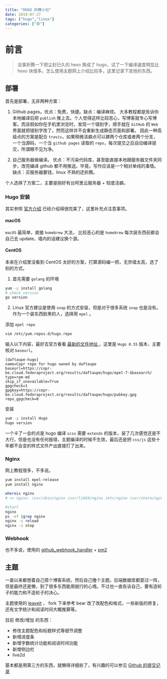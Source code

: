 ```yaml
---
title: "HUGO 折腾小记"
date: 2019-07-27 
tags: ["hugo","linux"]
categories: ["杂"]
---
```


# 前言
> 没事折腾一下把尘封已久的 hexo 换成了 hugo，试了一下编译速度明显比 hexo 快很多。怎么使用主题网上介绍比较多，这里记录下其他的东西。

## 部署
首先是部署，无非两种方案：

1. Github pages。优点：免费，快捷。缺点：编译麻烦。
 大多教程都是告诉你本地编译后把 `publish` 推上去。个人觉得这样比较恶心，写博客就专心写博客。而且假如你在手机里浏览时，发现一个错别字，顺手就在 `GitHub` 的 `Web` 界面就把错别字改了，然而这样并不会重新生成静态页面和部署。
因此一种高级点的方案是配合 `travis`，如果稍微洁癖点可以建两个仓库或者两个分支，一个当源码，一个当 `github pages` 读取的 `repo`，每次提交之后自动编译提交，所谓眼不见为净。

2. 自己服务器做编译。
优点：不污染代码库，甚至能直接本地跟服务器文件夹同步，改完编译 github 都不用推送。毕竟，写作应该是一个相对单纯的事情。
缺点：买服务器要钱，linux 不熟的还折腾。

个人选择了方案二，主要是刚好有台阿里云服务器 + 轻度洁癖。

### Hugo 安装
其实参照 [官方介绍](https://gohugo.io/getting-started/installing/)  已经介绍得很完美了，这里补充点注意事项。
#### macOS
 `macOS` 最简单，直接 `homebrew` 大法， 比较恶心的是 `homebrew` 每次装东西前都会自己去 update，墙内的话建议换个源。
#### CentOS
本来在介绍里没看到 CentOS 太好的方案，打算源码编一把，无奈墙太高，选了别的方式。

1. 首先需要 `golang` 的环境
```bash
yum -y install golang
# check version
go version
```

2. Linux 官方建议是使用 `snap` 的方式安装，但是对于很多系统 `snap` 也是没有。作为一个装东西脸黑的人，选择用 `epel` 。

 添加 `epel repo`

```bash
vim /etc/yum.repos.d/hugo.repo 
```

输入以下内容，最好去官方看看 [最新的文件地址 ](https://copr.fedorainfracloud.org/coprs/daftaupe/hugo/) ，这里是 `Hugo 0.55` 版本，主要核对 `baseurl`。

```
[daftaupe-hugo]
name=Copr repo for hugo owned by daftaupe
baseurl=https://copr-be.cloud.fedoraproject.org/results/daftaupe/hugo/epel-7-$basearch/
type=rpm-md
skip_if_unavailable=True
gpgcheck=1
gpgkey=https://copr-be.cloud.fedoraproject.org/results/daftaupe/hugo/pubkey.gpg
repo_gpgcheck=0
```

安装

```bash
yum -y install Hugo
hugo version
```

一个卡了一会的点是 hugo 编译 `scss` 需要 `extends` 的版本，装了几次感觉还是不大行，但是也没有任何报错，主题编译的时候不生效，最后还是把 `css/js` 这些十年都不会变的样式文件产出直接打了出来。

### Nginx

网上教程很多，不多说。

```bash
yum install epel-release
yum install nginx

whereis nginx
# => nginx: /usr/sbin/nginx /usr/lib64/nginx /etc/nginx /usr/share/nginx

#start
nginx
ps -ef |grep nginx
nginx -s reload
nginx -s stop
```

### Webhook 
也不多说，使用的 [github_webhook_handler](https://links.jianshu.com/go?to=https%3A%2F%2Fgithub.com%2Frvagg%2Fgithub-webhook-handler)  +  [pm2](https://www.npmjs.com/package/pm2) 

## 主题

一直以来都想着自己搭个博客系统，然后自己撸个主题。后端数据库都耍过一阵，但是最终还是懒，到了很多东西能用就行的心境。不过也一直告诉自己，要有造轮子的能力和不造轮子的决心。

主题使用的  [leaveit](https://themes.gohugo.io/leaveit/) ， fork 下来参考 bear 改了改配色和格式，一些新版的修复，还有文字统计和阅读时间大概推算等。

目前 修改/增加 的东西：

* 修改主题配色和标题样式等细节调整
* 新增进度条
* 新增字数统计功能和阅读时间功能
* 新增侧边栏
* live2d

基本都是用第三方的东西，就懒得详细些了，有兴趣的可以参见 [Github 的提交记录](https://github.com/cyseria/LeaveIt/commits/master)

